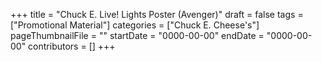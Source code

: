 +++
title = "Chuck E. Live! Lights Poster (Avenger)"
draft = false
tags = ["Promotional Material"]
categories = ["Chuck E. Cheese's"]
pageThumbnailFile = ""
startDate = "0000-00-00"
endDate = "0000-00-00"
contributors = []
+++
